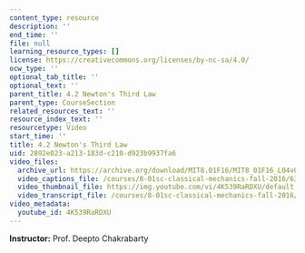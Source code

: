 ```yaml
---
content_type: resource
description: ''
end_time: ''
file: null
learning_resource_types: []
license: https://creativecommons.org/licenses/by-nc-sa/4.0/
ocw_type: ''
optional_tab_title: ''
optional_text: ''
parent_title: 4.2 Newton's Third Law
parent_type: CourseSection
related_resources_text: ''
resource_index_text: ''
resourcetype: Video
start_time: ''
title: 4.2 Newton's Third Law
uid: 2892e023-a213-183d-c210-d923b9937fa6
video_files:
  archive_url: https://archive.org/download/MIT8.01F16/MIT8_01F16_L04v02_360p.mp4
  video_captions_file: /courses/8-01sc-classical-mechanics-fall-2016/6365025aeb395875becf6077c90cb52a_4K539RaRDXU.vtt
  video_thumbnail_file: https://img.youtube.com/vi/4K539RaRDXU/default.jpg
  video_transcript_file: /courses/8-01sc-classical-mechanics-fall-2016/9bfba3529a910377de2f303833c0d078_4K539RaRDXU.pdf
video_metadata:
  youtube_id: 4K539RaRDXU
---
```


**Instructor:** Prof. Deepto Chakrabarty

